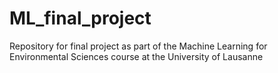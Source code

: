 # ML_final_project

Repository for final project as part of the Machine Learning for Environmental Sciences course at the University of Lausanne
